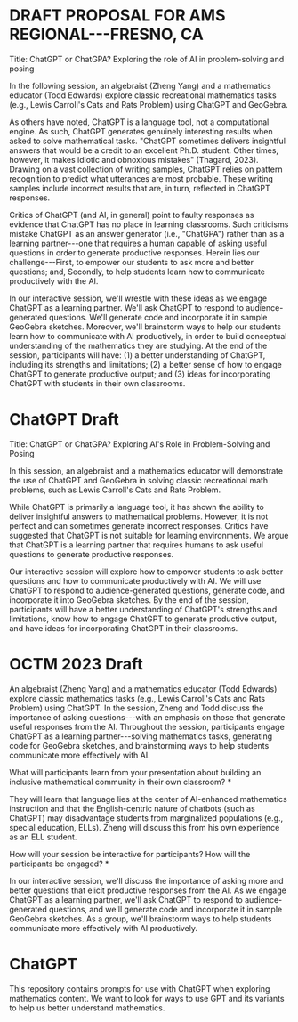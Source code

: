 # DRAFT PROPOSAL FOR AMS REGIONAL---FRESNO, CA
Title: ChatGPT or ChatGPA? Exploring the role of AI in problem-solving and posing

In the following session, an algebraist (Zheng Yang) and a mathematics educator (Todd Edwards) explore classic recreational mathematics tasks (e.g., Lewis Carroll's Cats and Rats Problem) using ChatGPT and GeoGebra. 

As others have noted, ChatGPT is a language tool, not a computational engine. As such, ChatGPT generates genuinely interesting results when asked to solve mathematical tasks. "ChatGPT sometimes delivers insightful answers that would be a credit to an excellent Ph.D. student. Other times, however, it makes idiotic and obnoxious mistakes" (Thagard, 2023). Drawing on a vast collection of writing samples, ChatGPT relies on pattern recognition to predict what utterances are most probable. These writing samples include incorrect results that are, in turn, reflected in ChatGPT responses. 

Critics of ChatGPT (and AI, in general) point to faulty responses as evidence that ChatGPT has no place in learning classrooms. Such criticisms mistake ChatGPT as an answer generator (i.e., "ChatGPA") rather than as a learning partner---one that requires a human capable of asking useful questions in order to generate productive responses. Herein lies our challenge---First, to empower our students to ask more and better questions; and, Secondly, to help students learn how to communicate productively with the AI.

In our interactive session, we'll wrestle with these ideas as we engage ChatGPT as a learning partner. We'll ask ChatGPT to respond to audience-generated questions. We'll generate code and incorporate it in sample GeoGebra sketches. Moreover, we'll brainstorm ways to help our students learn how to communicate with AI productively, in order to build conceptual understanding of the mathematics they are studying. At the end of the session, participants will have: (1) a better understanding of ChatGPT, including its strengths and limitations; (2) a better sense of how to engage ChatGPT to generate productive output; and (3) ideas for incorporating ChatGPT with students in their own classrooms. 

# ChatGPT Draft
Title: ChatGPT or ChatGPA? Exploring AI's Role in Problem-Solving and Posing

In this session, an algebraist and a mathematics educator will demonstrate the use of ChatGPT and GeoGebra in solving classic recreational math problems, such as Lewis Carroll's Cats and Rats Problem.

While ChatGPT is primarily a language tool, it has shown the ability to deliver insightful answers to mathematical problems. However, it is not perfect and can sometimes generate incorrect responses. Critics have suggested that ChatGPT is not suitable for learning environments. We argue that ChatGPT is a learning partner that requires humans to ask useful questions to generate productive responses.

Our interactive session will explore how to empower students to ask better questions and how to communicate productively with AI. We will use ChatGPT to respond to audience-generated questions, generate code, and incorporate it into GeoGebra sketches. By the end of the session, participants will have a better understanding of ChatGPT's strengths and limitations, know how to engage ChatGPT to generate productive output, and have ideas for incorporating ChatGPT in their classrooms.

# OCTM 2023 Draft
An algebraist (Zheng Yang) and a mathematics educator (Todd Edwards) explore classic mathematics tasks (e.g., Lewis Carroll's Cats and Rats Problem) using ChatGPT. In the session, Zheng and Todd discuss the importance of asking questions---with an emphasis on those that generate useful responses from the AI. Throughout the session, participants engage ChatGPT as a learning partner---solving mathematics tasks, generating code for GeoGebra sketches, and brainstorming ways to help students communicate more effectively with AI.

What will participants learn from your presentation about building an inclusive mathematical community in their own classroom? *

They will learn that language lies at the center of AI-enhanced mathematics instruction and that the English-centric nature of chatbots (such as ChatGPT) may disadvantage students from marginalized populations (e.g., special education, ELLs). Zheng will discuss this from his own experience as an ELL student.

How will your session be interactive for participants? How will the participants be engaged? *

In our interactive session, we'll discuss the importance of asking more and better questions that elicit productive responses from the AI. As we engage ChatGPT as a learning partner, we'll ask ChatGPT to respond to audience-generated questions, and we'll generate code and incorporate it in sample GeoGebra sketches. As a group, we'll brainstorm ways to help students communicate more effectively with AI productively.

# ChatGPT
This repository contains prompts for use with ChatGPT when exploring mathematics content.
We want to look for ways to use GPT and its variants to help us better understand mathematics.
